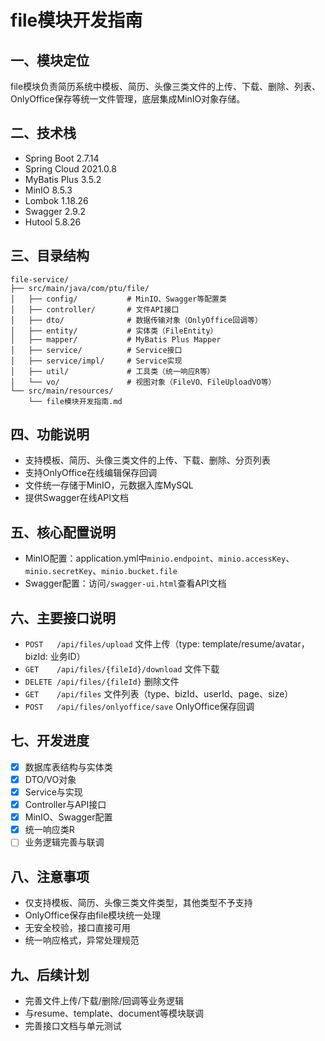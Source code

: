 # file模块开发指南

## 一、模块定位
file模块负责简历系统中模板、简历、头像三类文件的上传、下载、删除、列表、OnlyOffice保存等统一文件管理，底层集成MinIO对象存储。

## 二、技术栈
- Spring Boot 2.7.14
- Spring Cloud 2021.0.8
- MyBatis Plus 3.5.2
- MinIO 8.5.3
- Lombok 1.18.26
- Swagger 2.9.2
- Hutool 5.8.26

## 三、目录结构
```
file-service/
├── src/main/java/com/ptu/file/
│   ├── config/           # MinIO、Swagger等配置类
│   ├── controller/       # 文件API接口
│   ├── dto/              # 数据传输对象（OnlyOffice回调等）
│   ├── entity/           # 实体类（FileEntity）
│   ├── mapper/           # MyBatis Plus Mapper
│   ├── service/          # Service接口
│   ├── service/impl/     # Service实现
│   ├── util/             # 工具类（统一响应R等）
│   └── vo/               # 视图对象（FileVO、FileUploadVO等）
└── src/main/resources/
    └── file模块开发指南.md
```

## 四、功能说明
- 支持模板、简历、头像三类文件的上传、下载、删除、分页列表
- 支持OnlyOffice在线编辑保存回调
- 文件统一存储于MinIO，元数据入库MySQL
- 提供Swagger在线API文档

## 五、核心配置说明
- MinIO配置：application.yml中`minio.endpoint`、`minio.accessKey`、`minio.secretKey`、`minio.bucket.file`
- Swagger配置：访问`/swagger-ui.html`查看API文档

## 六、主要接口说明
- `POST   /api/files/upload`         文件上传（type: template/resume/avatar，bizId: 业务ID）
- `GET    /api/files/{fileId}/download` 文件下载
- `DELETE /api/files/{fileId}`       删除文件
- `GET    /api/files`                文件列表（type、bizId、userId、page、size）
- `POST   /api/files/onlyoffice/save` OnlyOffice保存回调

## 七、开发进度
- [x] 数据库表结构与实体类
- [x] DTO/VO对象
- [x] Service与实现
- [x] Controller与API接口
- [x] MinIO、Swagger配置
- [x] 统一响应类R
- [ ] 业务逻辑完善与联调

## 八、注意事项
- 仅支持模板、简历、头像三类文件类型，其他类型不予支持
- OnlyOffice保存由file模块统一处理
- 无安全校验，接口直接可用
- 统一响应格式，异常处理规范

## 九、后续计划
- 完善文件上传/下载/删除/回调等业务逻辑
- 与resume、template、document等模块联调
- 完善接口文档与单元测试 